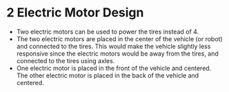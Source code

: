 # 2 Electric Motor Design

- Two electric motors can be used to power the tires instead of 4.
- The two electric motors are placed in the center of the vehicle (or robot) and connected to the tires. This would make the vehicle slightly less responsive since the electric motors would be away from the tires, and connected to the tires using axles.
- One electric motor is placed in the front of the vehicle and centered. The other electric motor is placed in the back of the vehicle and centered.
  
